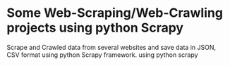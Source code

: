# Some Web-Scraping/Web-Crawling projects using python  Scrapy

Scrape and Crawled data from several websites and save data in JSON, CSV format using python Scrapy framework. using python scrapy 
